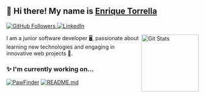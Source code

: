 ## 👋 Hi there! My name is [Enrique Torrella](https://github.com/enrtorgil)

<p>
  <a href="https://github.com/enrtorgil">
    <img alt="GitHub Followers" src="https://img.shields.io/github/followers/enrtorgil?style=for-the-badge&logo=github&color=181717">
  </a>
  <a href="https://www.linkedin.com/in/enriquetorrellagil">
    <img alt="LinkedIn" src="https://img.shields.io/static/v1?label=LinkedIn&message=enriquetorrellagil&style=for-the-badge&logo=linkedin&color=0077B5">
  </a>
</p>

<a href="https://github.com/enrtorgil"><img alt="Git Stats" src="http://github-readme-stats-bezhansalleh.vercel.app/api?username=enrtorgil&show_icons=true&count_private=true" align="right" height="150" /></a>

I am a junior software developer 🖥, passionate about learning new technologies and engaging in innovative web projects 🌟.

### ✨ I'm currently working on...
[![PawFinder](https://github-readme-stats-bezhansalleh.vercel.app/api/pin/?username=enrtorgil&repo=pawFinder)](https://github.com/enrtorgil/pawFinder)
[![README.md](https://github-readme-stats-bezhansalleh.vercel.app/api/pin/?username=enrtorgil&repo=enrtorgil)](https://github.com/enrtorgil/enrtorgil)
